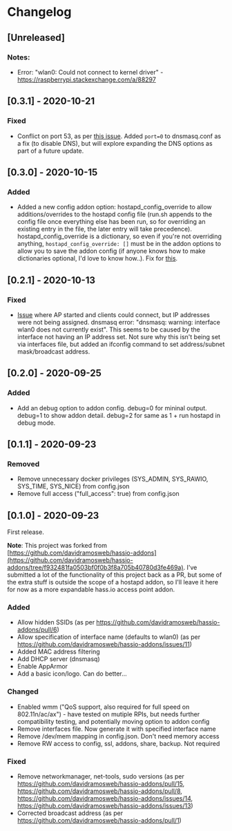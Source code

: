 # Changelog

## [Unreleased]

### Notes:
- Error: "wlan0: Could not connect to kernel driver" - https://raspberrypi.stackexchange.com/a/88297

## [0.3.1] - 2020-10-21

### Fixed
- Conflict on port 53, as per [this issue](https://github.com/mattlongman/Hassio-Access-Point/issues/3). Added `port=0` to dnsmasq.conf as a fix (to disable DNS), but will explore expanding the DNS options as part of a future update.

## [0.3.0] - 2020-10-15

### Added
- Added a new config addon option: hostapd_config_override to allow additions/overrides to the hostapd config file (run.sh appends to the config file once everything else has been run, so for overriding an existing entry in the file, the later entry will take precedence). hostapd_config_override is a dictionary, so even if you're not overriding anything, `hostapd_config_override: []` must be in the addon options to allow you to save the addon config (if anyone knows how to make dictionaries optional, I'd love to know how..). Fix for [this](https://github.com/mattlongman/Hassio-Access-Point/issues/2).

## [0.2.1] - 2020-10-13

### Fixed
- [Issue](https://github.com/mattlongman/Hassio-Access-Point/issues/1) where AP started and clients could connect, but IP addresses were not being assigned. dnsmasq error: "dnsmasq: warning: interface wlan0 does not currently exist". This seems to be caused by the interface not having an IP address set. Not sure why this isn't being set via interfaces file, but added an ifconfig command to set address/subnet mask/broadcast address.

## [0.2.0] - 2020-09-25

### Added
- Add an debug option to addon config. debug=0 for mininal output. debug=1 to show addon detail. debug=2 for same as 1 + run hostapd in debug mode.

## [0.1.1] - 2020-09-23

### Removed
- Remove unnecessary docker privileges (SYS_ADMIN, SYS_RAWIO, SYS_TIME, SYS_NICE) from config.json
- Remove full access ("full_access": true) from config.json

## [0.1.0] - 2020-09-23

First release.

**Note**: This project was forked from [https://github.com/davidramosweb/hassio-addons](https://github.com/davidramosweb/hassio-addons/tree/f932481fa0503bf0f0b3f8a705b40780d3fe469a). I've submitted a lot of the functionality of this project back as a PR, but some of the extra stuff is outside the scope of a hostapd addon, so I'll leave it here for now as a more expandable hass.io access point addon.

### Added
- Allow hidden SSIDs (as per https://github.com/davidramosweb/hassio-addons/pull/6)
- Allow specification of interface name (defaults to wlan0) (as per https://github.com/davidramosweb/hassio-addons/issues/11)
- Added MAC address filtering
- Add DHCP server (dnsmasq)
- Enable AppArmor
- Add a basic icon/logo. Can do better...

### Changed
- Enabled wmm ("QoS support, also required for full speed on 802.11n/ac/ax") - have tested on mutiple RPIs, but needs further compatibility testing, and potentially moving option to addon config
- Remove interfaces file. Now generate it with specified interface name
- Remove /dev/mem mapping in config.json. Don't need memory access
- Remove RW access to config, ssl, addons, share, backup. Not required

### Fixed
- Remove networkmanager, net-tools, sudo versions (as per https://github.com/davidramosweb/hassio-addons/pull/15, https://github.com/davidramosweb/hassio-addons/pull/8, https://github.com/davidramosweb/hassio-addons/issues/14, https://github.com/davidramosweb/hassio-addons/issues/13)
- Corrected broadcast address (as per https://github.com/davidramosweb/hassio-addons/pull/1)
